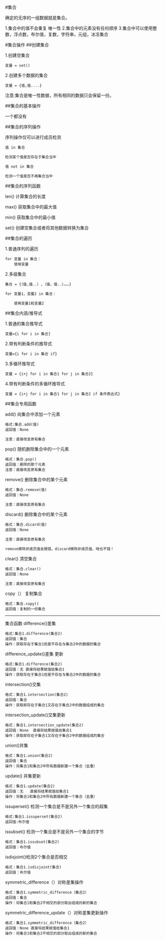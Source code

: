 #集合

确定的无序的一组数据就是集合。   

1.集合中的值不会重复  唯一性
2.集合中的元素没有任何顺序
3.集合中可以使用整数，浮点数，布尔值，复数，字符串，元组，冰冻集合

#集合操作
##创建集合

1.创建空集合

	变量 = set()

2.创建多个数据的集合

	变量 = {值,值....}

注意:集合是唯一性数据，所有相同的数据只会保留一份。

##集合的基本操作

一个都没有

##集合的序列操作

序列操作仅可以进行成员检测

	值 in 集合

	检测某个值是否存在于集合当中

	值 not in 集合

	检测一个值是否不再集合当中


##集合的序列函数

len() 计算集合的长度

max() 获取集合中的最大值

min() 获取集合中的最小值

set() 创建空集合或者将其他数据转换为集合

##集合的遍历

1.普通序列的遍历

	for 变量 in 集合：
		使用变量

2.多级集合

	集合 = {（值,值..）,（值，值..）。。。}

	for 变量1，变量2 in 集合：

		使用变量1和变量2

##集合内涵/推导式

1.普通的集合推导式
	
	变量={i for i in 集合}

2.带有判断条件的推导式

	变量={i for i in 集合 if}

3.多循环推导式

	变量 = {i+j for i in 集合1 for j in 集合2}

4.带有判断条件的多循环推导式

	变量 = {i+j for i in 集合1 for j in 集合2 if 条件表达式}

##集合专用函数

add() 向集合中添加一个元素

	格式:集合.add(值)
	返回值：None

	注意：直接改变原有集合

pop() 随机删除集合中的一个元素

	格式：集合.pop()
	返回值：删除的那个元素
	注意：直接改变原有集合

remove() 删除集合中的某个元素

	格式：集合.remove(值)
	返回值：None

	注意：直接改变原有集合

discard() 删除集合中的某个元素

	格式：集合.dicard(值)
	返回值：None

	注意：直接改变原有集合

	remove移除非成员值会报错，discard移除非成员值，啥也不错！

clear() 清空集合

	格式：集合.clear()
	返回值：None
	
	注意：直接改变原有集合

copy（） 复制集合

	格式：集合.copy()
	返回值：复制的一份集合

---------------------------------------------
集合函数
difference()差集 

	格式:集合1.difference(集合2)
	返回值：集合
	操作：获取存在于集合1但是不存在与集合2中的数据的集合
	
difference_update()差集 更新

	格式:集合1.difference(集合2)
	返回值：无 直接将结果赋值给集合1
	操作：获取存在于集合1但是不存在与集合2中的数据的集合

intersection()交集

	格式：集合1.intersection(集合2)
	返回值：集合
	操作：获取即存在于集合1又存在于集合2中的数据组成的集合

intersection_update()交集更新

	格式：集合1.intersection_update(集合2)
	返回值：None  直接将结果赋值给集合1
	操作：获取即存在于集合1又存在于集合2中的数据组成的集合

union()并集

	格式：集合1.union(集合2)
	返回值：集合
	操作：将集合1和集合2中所有数据新建一个集合（去重）

update() 并集更新

	
	格式：集合1.update(集合2)
	返回值：无   直接将结果赋值给集合1
	操作：将集合1和集合2中所有数据新建一个集合（去重）

issuperset() 检测一个集合是不是另外一个集合的超集

	格式:集合1.issuperset(集合2)
	返回值:布尔值

issubset() 检测一个集合是不是另外一个集合的字节

	格式：集合1.issubset(集合2)
	返回值：布尔值

isdisjoint()检测2个集合是否相交

	格式：集合1.isdisjoint(集合)
	返回值：布尔值
symmetric_difference（）对称差集操作

	格式：集合1.symmetric_difference（集合2）
	返回值：集合
	操作：将集合1和集合2不相交的部分取出组成的新的集合
symmetric_difference_update（）对称差集更新操作

	格式：集合1.symmetric_difference（集合2）
	返回值：None 直接将结果赋值给集合1
	操作：将集合1和集合2不相交的部分取出组成的新的集合